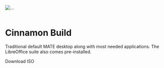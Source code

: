 <div class="container my-5">

<img src="/cinnamon.webp" class="img-fluid rounded" alt="...">
<br><br>

# Cinnamon Build

Traditional default MATE desktop along with most needed applications. The LibreOffice suite also comes pre-installed.

<btn class="btn">Download ISO</btn>

</div>